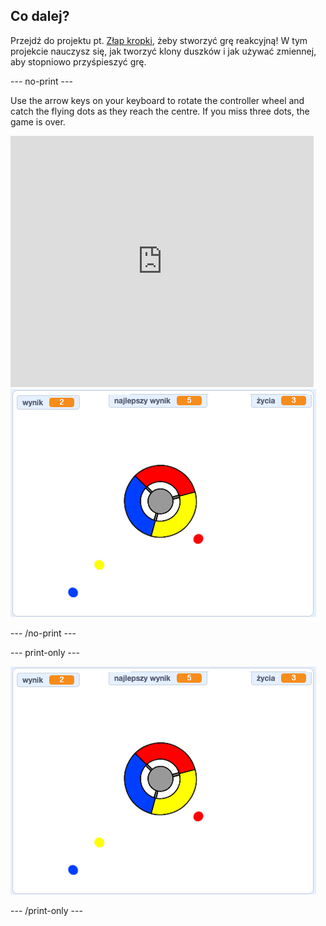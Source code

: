 ## Co dalej?

Przejdź do projektu pt. [Złap kropki](https://projects.raspberrypi.org/en/projects/catch-the-dots?utm_source=pathway&utm_medium=whatnext&utm_campaign=projects), żeby stworzyć grę reakcyjną! W tym projekcie nauczysz się, jak tworzyć klony duszków i jak używać zmiennej, aby stopniowo przyśpieszyć grę.

\--- no-print \---

Use the arrow keys on your keyboard to rotate the controller wheel and catch the flying dots as they reach the centre. If you miss three dots, the game is over.

<div class="scratch-preview">
  <iframe allowtransparency="true" width="485" height="402" src="https://scratch.mit.edu/projects/embed/252923761/?autostart=false" frameborder="0" scrolling="no"></iframe>
  <img src="images/dots-final.png">
</div>

\--- /no-print \---

\--- print-only \---

![Dots screenshot](images/dots-final.png)

\--- /print-only \---